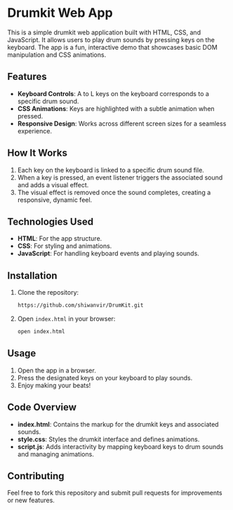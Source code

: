 
# Drumkit Web App

This is a simple drumkit web application built with HTML, CSS, and JavaScript. It allows users to play drum sounds by pressing keys on the keyboard. The app is a fun, interactive demo that showcases basic DOM manipulation and CSS animations.

## Features

- **Keyboard Controls**: A to L keys on the keyboard corresponds to a specific drum sound.
- **CSS Animations**: Keys are highlighted with a subtle animation when pressed.
- **Responsive Design**: Works across different screen sizes for a seamless experience.

## How It Works

1. Each key on the keyboard is linked to a specific drum sound file.
2. When a key is pressed, an event listener triggers the associated sound and adds a visual effect.
3. The visual effect is removed once the sound completes, creating a responsive, dynamic feel.

## Technologies Used

- **HTML**: For the app structure.
- **CSS**: For styling and animations.
- **JavaScript**: For handling keyboard events and playing sounds.

## Installation

1. Clone the repository:
    ```bash
   https://github.com/shiwanvir/DrumKit.git
    ```

2. Open `index.html` in your browser:
    ```bash
    open index.html
    ```

## Usage

1. Open the app in a browser.
2. Press the designated keys on your keyboard to play sounds.
3. Enjoy making your beats!

## Code Overview

- **index.html**: Contains the markup for the drumkit keys and associated sounds.
- **style.css**: Styles the drumkit interface and defines animations.
- **script.js**: Adds interactivity by mapping keyboard keys to drum sounds and managing animations.

## Contributing

Feel free to fork this repository and submit pull requests for improvements or new features.

